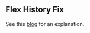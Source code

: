 ## Flex History Fix

See this [blog](http://edeustace.wordpress.com/2010/08/16/internet-explorer-crazy-reloading-because-of-flex-history-javascript-part-two/) for an explanation.

